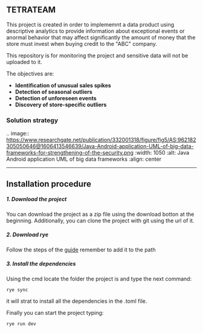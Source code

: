 ## TETRATEAM
This project is created in order to implememnt a data product using descriptive analytics to provide information about exceptional events or anormal behavior that may affect significantly the amount of money that the store must invest when buying credit to the "ABC" company.
 
This repository is for monitoring the project and sensitive data will not be uploaded to it.

The objectives are:
* **Identification of unusual sales spikes** 
* **Detection of seasonal outliers**
* **Detection of unforeseen events**
* **Discovery of store-specific outliers** 

### Solution strategy

.. image:: https://www.researchgate.net/publication/332001318/figure/fig5/AS:962182305050646@1606413546639/Java-Android-application-UML-of-big-data-frameworks-for-strengthening-of-the-security.png
   :width: 1050
   :alt: Java Android application UML of big data frameworks
   :align: center

---
## Installation procedure

##### 1. Download the project
You can download the project as a zip file using the download botton at the beginning. Additionally, you can clone the project with git using the url of it.

##### 2. Download rye
Follow the steps of the [guide](https://rye-up.com/guide/installation/)
remember to add it to the path

##### 3. Install the dependencies
Using the cmd locate the folder the project is and type the next command:
```
rye sync
```
it will strat to install all the dependencies in the .toml file.

Finally you can start the project typing:
```
rye run dev
```